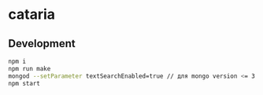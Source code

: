 # cataria

## Development

```sh
npm i
npm run make
mongod --setParameter textSearchEnabled=true // для mongo version <= 3.2.7
npm start
```
